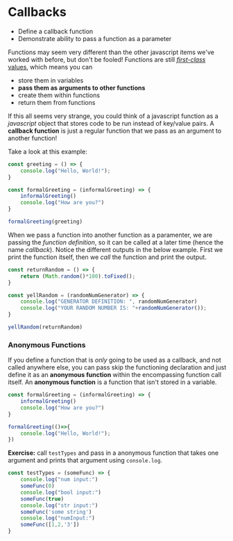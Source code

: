 # Callbacks

* Define a callback function
* Demonstrate ability to pass a function as a parameter

Functions may seem very different than the other javascript items we've worked with before, but don't be fooled! Functions are still [_first-class_ values](http://wiki.c2.com/?FirstClass), which means you can

* store them in variables
* **pass them as arguments to other functions**
* create them within functions
* return them from functions

If this all seems very strange, you could think of a javascript function as a _javascript_ object that stores code to be run instead of key/value pairs. A **callback function** is just a regular function that we pass as an argument to another function!

Take a look at this example:

```javascript
const greeting = () => {
    console.log("Hello, World!");
}

const formalGreeting = (informalGreeting) => {
    informalGreeting()
    console.log("How are you?")
}

formalGreeting(greeting)
```

When we pass a function into another function as a paramenter, we are passing the _function definition_, so it can be called at a later time \(hence the name _callback_\). Notice the different outputs in the below example. First we print the function itself, then we _call_ the function and print the output.


```javascript
const returnRandom = () => {
    return (Math.random()*100).toFixed();
}

const yellRandom = (randomNumGenerator) => {
    console.log("GENERATOR DEFINITION: ", randomNumGenerator)
    console.log("YOUR RANDOM NUMBER IS: "+randomNumGenerator());
}

yellRandom(returnRandom)
```

### Anonymous Functions

If you define a function that is *only* going to be used as a callback, and not called anywhere else, you can pass skip the functioning declaration and just define it as an **anonymous function** within the encompassing function call itself. An **anonymous function** is a function that isn't stored in a variable.

```javascript
const formalGreeting = (informalGreeting) => {
    informalGreeting()
    console.log("How are you?")
}

formalGreeting(()=>{
    console.log("Hello, World!");
})
```

**Exercise:** call `testTypes` and pass in a anonymous function that takes one argument and prints that argument using `console.log`.

```javascript
const testTypes = (someFunc) => {
	console.log("num input:")
	someFunc(0)
	console.log("bool input:")
	someFunc(true)
	console.log("str input:")
	someFunc('some string')
	console.log("numInput:")
	someFunc([1,2,'3'])
}
```
